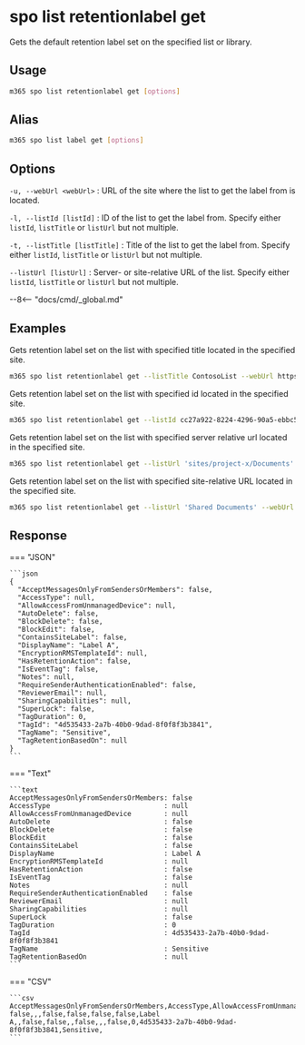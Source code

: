 # spo list retentionlabel get

Gets the default retention label set on the specified list or library.

## Usage

```sh
m365 spo list retentionlabel get [options]
```

## Alias

```sh
m365 spo list label get [options]
```

## Options

`-u, --webUrl <webUrl>`
: URL of the site where the list to get the label from is located.

`-l, --listId [listId]`
: ID of the list to get the label from. Specify either `listId`, `listTitle` or `listUrl` but not multiple.

`-t, --listTitle [listTitle]`
: Title of the list to get the label from. Specify either `listId`, `listTitle` or `listUrl` but not multiple.

`--listUrl [listUrl]`
: Server- or site-relative URL of the list. Specify either `listId`, `listTitle` or `listUrl` but not multiple.

--8<-- "docs/cmd/_global.md"

## Examples

Gets retention label set on the list with specified title located in the specified site.

```sh
m365 spo list retentionlabel get --listTitle ContosoList --webUrl https://contoso.sharepoint.com/sites/project-x
```

Gets retention label set on the list with specified id located in the specified site.

```sh
m365 spo list retentionlabel get --listId cc27a922-8224-4296-90a5-ebbc54da2e85 --webUrl https://contoso.sharepoint.com/sites/project-x
```

Gets retention label set on the list with specified server relative url located in the specified site.

```sh
m365 spo list retentionlabel get --listUrl 'sites/project-x/Documents' --webUrl https://contoso.sharepoint.com/sites/project-x
```

Gets retention label set on the list with specified site-relative URL located in the specified site.

```sh
m365 spo list retentionlabel get --listUrl 'Shared Documents' --webUrl https://contoso.sharepoint.com/sites/project-x
```

## Response

=== "JSON"

    ```json
    {
      "AcceptMessagesOnlyFromSendersOrMembers": false,
      "AccessType": null,
      "AllowAccessFromUnmanagedDevice": null,
      "AutoDelete": false,
      "BlockDelete": false,
      "BlockEdit": false,
      "ContainsSiteLabel": false,
      "DisplayName": "Label A",
      "EncryptionRMSTemplateId": null,
      "HasRetentionAction": false,
      "IsEventTag": false,
      "Notes": null,
      "RequireSenderAuthenticationEnabled": false,
      "ReviewerEmail": null,
      "SharingCapabilities": null,
      "SuperLock": false,
      "TagDuration": 0,
      "TagId": "4d535433-2a7b-40b0-9dad-8f0f8f3b3841",
      "TagName": "Sensitive",
      "TagRetentionBasedOn": null
    }
    ```

=== "Text"

    ```text
    AcceptMessagesOnlyFromSendersOrMembers: false
    AccessType                            : null
    AllowAccessFromUnmanagedDevice        : null
    AutoDelete                            : false
    BlockDelete                           : false
    BlockEdit                             : false
    ContainsSiteLabel                     : false
    DisplayName                           : Label A
    EncryptionRMSTemplateId               : null
    HasRetentionAction                    : false
    IsEventTag                            : false
    Notes                                 : null
    RequireSenderAuthenticationEnabled    : false
    ReviewerEmail                         : null
    SharingCapabilities                   : null
    SuperLock                             : false
    TagDuration                           : 0
    TagId                                 : 4d535433-2a7b-40b0-9dad-8f0f8f3b3841
    TagName                               : Sensitive
    TagRetentionBasedOn                   : null
    ```

=== "CSV"

    ```csv
    AcceptMessagesOnlyFromSendersOrMembers,AccessType,AllowAccessFromUnmanagedDevice,AutoDelete,BlockDelete,BlockEdit,ContainsSiteLabel,DisplayName,EncryptionRMSTemplateId,HasRetentionAction,IsEventTag,Notes,RequireSenderAuthenticationEnabled,ReviewerEmail,SharingCapabilities,SuperLock,TagDuration,TagId,TagName,TagRetentionBasedOn
    false,,,false,false,false,false,Label A,,false,false,,false,,,false,0,4d535433-2a7b-40b0-9dad-8f0f8f3b3841,Sensitive,
    ```
